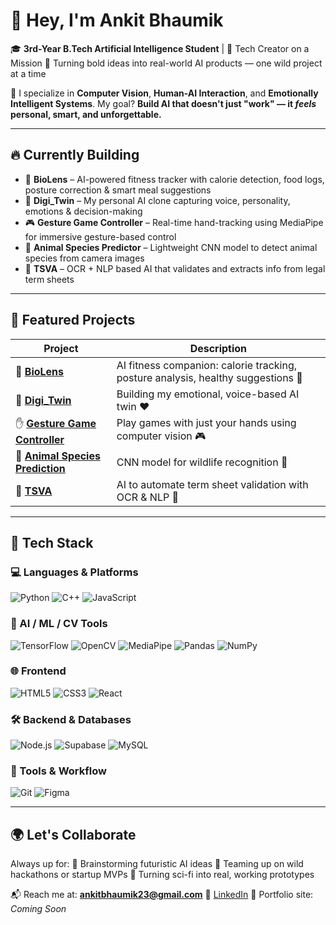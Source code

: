 # 👋 Hey, I'm Ankit Bhaumik

🎓 **3rd-Year B.Tech Artificial Intelligence Student** | 🧠 Tech Creator on a Mission
🚀 Turning bold ideas into real-world AI products — one wild project at a time

🔭 I specialize in **Computer Vision**, **Human-AI Interaction**, and **Emotionally Intelligent Systems**. My goal?
**Build AI that doesn't just "work" — it *feels* personal, smart, and unforgettable.**

---

## 🔥 Currently Building

* 🧬 **BioLens** – AI-powered fitness tracker with calorie detection, food logs, posture correction & smart meal suggestions
* 🧠 **Digi\_Twin** – My personal AI clone capturing voice, personality, emotions & decision-making
* 🎮 **Gesture Game Controller** – Real-time hand-tracking using MediaPipe for immersive gesture-based control
* 🐾 **Animal Species Predictor** – Lightweight CNN model to detect animal species from camera images
* 📜 **TSVA** – OCR + NLP based AI that validates and extracts info from legal term sheets

---

## 🌟 Featured Projects

| Project                               | Description                                                                      |
| ------------------------------------- | -------------------------------------------------------------------------------- |
| 🔬 [**BioLens**](#)                   | AI fitness companion: calorie tracking, posture analysis, healthy suggestions 🍎 |
| 🤖 [**Digi\_Twin**](#)                | Building my emotional, voice-based AI twin ❤️                                    |
| ✋ [**Gesture Game Controller**](#)    | Play games with just your hands using computer vision 🎮                         |
| 🐅 [**Animal Species Prediction**](#) | CNN model for wildlife recognition 🐘                                            |
| 📁 [**TSVA**](#)                      | AI to automate term sheet validation with OCR & NLP 📄                           |

---

## 🧰 Tech Stack

### 💻 Languages & Platforms

![Python](https://img.shields.io/badge/-Python-3776AB?style=flat-square\&logo=python\&logoColor=white)
![C++](https://img.shields.io/badge/-C++-00599C?style=flat-square\&logo=cplusplus\&logoColor=white)
![JavaScript](https://img.shields.io/badge/-JavaScript-F7DF1C?style=flat-square\&logo=javascript\&logoColor=black)

### 🤖 AI / ML / CV Tools

![TensorFlow](https://img.shields.io/badge/-TensorFlow-FF6F00?style=flat-square\&logo=tensorflow\&logoColor=white)
![OpenCV](https://img.shields.io/badge/-OpenCV-5C3EE8?style=flat-square\&logo=opencv\&logoColor=white)
![MediaPipe](https://img.shields.io/badge/-Mediapipe-FF9800?style=flat-square\&logo=google\&logoColor=white)
![Pandas](https://img.shields.io/badge/-Pandas-150458?style=flat-square\&logo=pandas\&logoColor=white)
![NumPy](https://img.shields.io/badge/-NumPy-013243?style=flat-square\&logo=numpy\&logoColor=white)

### 🌐 Frontend

![HTML5](https://img.shields.io/badge/-HTML5-E34F26?style=flat-square\&logo=html5\&logoColor=white)
![CSS3](https://img.shields.io/badge/-CSS3-1572B6?style=flat-square\&logo=css3\&logoColor=white)
![React](https://img.shields.io/badge/-React-45b8d8?style=flat-square\&logo=react\&logoColor=white)

### 🛠️ Backend & Databases

![Node.js](https://img.shields.io/badge/-Node.js-43853d?style=flat-square\&logo=node.js\&logoColor=white)
![Supabase](https://img.shields.io/badge/-Supabase-3ECF8E?style=flat-square\&logo=supabase\&logoColor=white)
![MySQL](https://img.shields.io/badge/-MySQL-4479A1?style=flat-square\&logo=mysql\&logoColor=white)

### 🔧 Tools & Workflow

![Git](https://img.shields.io/badge/-Git-F05032?style=flat-square\&logo=git\&logoColor=white)
![Figma](https://img.shields.io/badge/-Figma-F24E1E?style=flat-square\&logo=figma\&logoColor=white)

---

## 🌍 Let's Collaborate

Always up for:
💬 Brainstorming futuristic AI ideas
🤝 Teaming up on wild hackathons or startup MVPs
🎯 Turning sci-fi into real, working prototypes

📬 Reach me at: **[ankitbhaumik23@gmail.com](mailto:ankitbhaumik23@gmail.com)**
🔗 [LinkedIn](https://www.linkedin.com/in/ankitbhaumik/)
🧪 Portfolio site: *Coming Soon*
